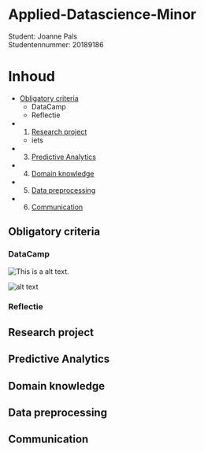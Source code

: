 # Applied-Datascience-Minor
Student: Joanne Pals  
Studentennummer: 20189186

# Inhoud
- [Obligatory criteria](#Obligatory-criteria)  
  - DataCamp
  - Reflectie 
- 1. [Research project](#Research-project)
  - iets
- 3. [Predictive Analytics](#Predictive-Analytics)
- 4. [Domain knowledge](#Domain-knowledge)
- 5. [Data preprocessing](#Data-preprocessing)
- 6. [Communication](#Communication)


## Obligatory criteria
### DataCamp

![This is a alt text.](/image/sample.png "This is a sample image.")

![alt text](https://github.com/[username]/[reponame]/blob/[branch]/image.jpg?raw=true)

### Reflectie 
## Research project
## Predictive Analytics
## Domain knowledge
## Data preprocessing
## Communication
